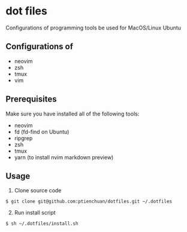 # dot files

Configurations of programming tools be used for MacOS/Linux Ubuntu

## Configurations of

- neovim
- zsh
- tmux
- vim

## Prerequisites

Make sure you have installed all of the following tools:

- neovim
- fd (fd-find on Ubuntu)
- ripgrep
- zsh
- tmux
- yarn (to install nvim markdown preview)

## Usage

1. Clone source code

```
$ git clone git@github.com:ptienchuan/dotfiles.git ~/.dotfiles
```

2. Run install script

```
$ sh ~/.dotfiles/install.sh
```
